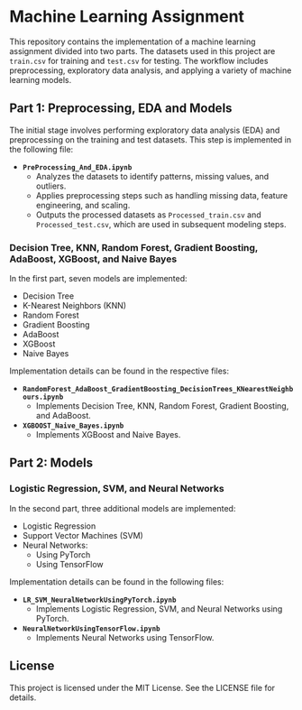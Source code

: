 # Machine Learning Assignment

This repository contains the implementation of a machine learning assignment divided into two parts. The datasets used in this project are `train.csv` for training and `test.csv` for testing. The workflow includes preprocessing, exploratory data analysis, and applying a variety of machine learning models.

## Part 1: Preprocessing, EDA and Models
The initial stage involves performing exploratory data analysis (EDA) and preprocessing on the training and test datasets. This step is implemented in the following file:

- **`PreProcessing_And_EDA.ipynb`**
  - Analyzes the datasets to identify patterns, missing values, and outliers.
  - Applies preprocessing steps such as handling missing data, feature engineering, and scaling.
  - Outputs the processed datasets as `Processed_train.csv` and `Processed_test.csv`, which are used in subsequent modeling steps.
    
 ### Decision Tree, KNN, Random Forest, Gradient Boosting, AdaBoost, XGBoost, and Naive Bayes
 In the first part, seven models are implemented:
  - Decision Tree
  - K-Nearest Neighbors (KNN)
  - Random Forest
  - Gradient Boosting
  - AdaBoost
  - XGBoost
  - Naive Bayes    
   
Implementation details can be found in the respective files:
- **`RandomForest_AdaBoost_GradientBoosting_DecisionTrees_KNearestNeighbours.ipynb`**
  - Implements Decision Tree, KNN, Random Forest, Gradient Boosting, and AdaBoost.
- **`XGBOOST_Naive_Bayes.ipynb`**
  - Implements XGBoost and Naive Bayes.

## Part 2: Models
### Logistic Regression, SVM, and Neural Networks
In the second part, three additional models are implemented:
- Logistic Regression
- Support Vector Machines (SVM)
- Neural Networks:
  - Using PyTorch
  - Using TensorFlow

Implementation details can be found in the following files:
- **`LR_SVM_NeuralNetworkUsingPyTorch.ipynb`**
  - Implements Logistic Regression, SVM, and Neural Networks using PyTorch.
- **`NeuralNetworkUsingTensorFlow.ipynb`**
  - Implements Neural Networks using TensorFlow.


## License
This project is licensed under the MIT License. See the LICENSE file for details.
